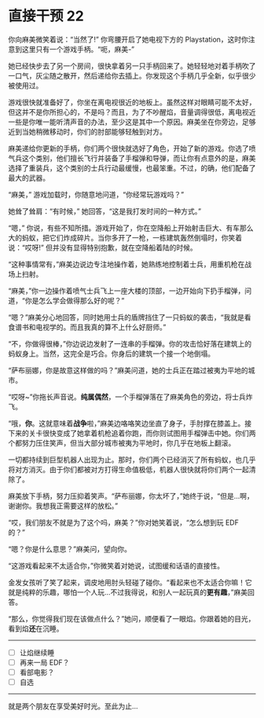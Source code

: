 # 直接干预 22

你向麻美微笑着说：“当然了!” 你弯腰开启了她电视下方的 Playstation，这时你注意到这里只有一个游戏手柄。“呃，麻美-”

她已经快步去了另一个房间，很快拿着另一只手柄回来了。她轻轻地对着手柄吹了一口气，灰尘随之散开，然后递给你去插上。你发现这个手柄几乎全新，似乎很少被使用过。

游戏很快就准备好了，你坐在离电视很近的地板上。虽然这样对眼睛可能不太好，但这并不是你所担心的，不是吗？而且，为了不吵醒焰，音量调得很低，离电视近一些是你唯一能听清声音的办法，至少这是其中一个原因。麻美坐在你旁边，足够近到当她稍微移动时，你们的肘部能够轻触到对方。

麻美递给你更新的手柄，你们两个很快就选好了角色，开始了新的游戏。你选了喷气兵这个类别，他们擅长飞行并装备了手榴弹和导弹，而让你有点意外的是，麻美选择了重装兵，这个类别的士兵行动最缓慢，也最笨重。不过，的确，他们配备了最大的武器。

“麻美，” 游戏加载时，你随意地问道，“你经常玩游戏吗？”

她耸了耸肩：“有时候，” 她回答，“这是我打发时间的一种方式。”

“嗯，” 你说，有些不知所措。游戏开始了，你在空降船上开始射击巨大、有车那么大的蚂蚁，把它们炸成碎片。当你多开了一枪，一栋建筑轰然倒塌时，你笑着说：“哎呀!” 但并没有显得特别抱歉，就在空降船着陆的时候。

“这种事情常有，”麻美边说边专注地操作着，她熟练地控制着士兵，用重机枪在战场上扫射。

“麻美，”你一边操作着喷气士兵飞上一座大楼的顶部，一边开始向下扔手榴弹，问道，“你是怎么学会做得那么好的呢？”

“嗯？”麻美分心地回答，同时她用士兵的盾牌挡住了一只蚂蚁的袭击，“我就是看食谱书和电视学的。而且我真的算不上什么好厨师。”

“不，你做得很棒，”你边说边发射了一连串的手榴弹。你的攻击恰好落在建筑上的蚂蚁身上。当然，这完全是巧合。你身后的建筑一个接一个地倒塌。

“萨布丽娜，你是故意这样做的吗？”麻美问道，她的士兵正在踏过被夷为平地的城市。

“哎呀~”你拖长声音说。**纯属偶然**，一个手榴弹落在了麻美角色的旁边，将士兵炸飞。

“哦，**你**。这就意味着**战争**啦，”麻美边咯咯笑边坐直了身子，手肘撑在膝盖上。接下来的关卡很快变成了她拿着机枪追着你跑，而你则试图用手榴弹击中她。你们两个都努力压住笑声，但当大部分城市被夷为平地时，你几乎在地板上翻滚。

一切都持续到巨型机器人出现为止。那时，你们两个已经消灭了所有蚂蚁，也几乎将对方消灭。由于你们都被对方打得生命值极低，机器人很快就将你们两个一起清除了。

麻美放下手柄，努力压抑着笑声。“萨布丽娜，你太坏了，”她终于说，“但是...啊，谢谢你。我想我正需要这样的放松。”

“哎，我们朋友不就是为了这个吗，麻美？”你对她笑着说，“怎么想到玩 EDF 的？”

“嗯？你是什么意思？”麻美问，望向你。

“这游戏看起来不太适合你，”你微笑着对她说，试图缓和话语的直接性。

金发女孩听了笑了起来，调皮地用肘头轻碰了碰你。“看起来也不太适合你嘛！它就是纯粹的乐趣，哪怕一个人玩...不过我得说，和别人一起玩真的**更有趣**，”麻美回答。

“那么，你觉得我们现在该做点什么？”她问，顺便看了一眼焰。你跟着她的目光，看到焰**还**在沉睡。

---

- [ ] 让焰继续睡
- [ ] 再来一局 EDF？
- [ ] 看部电影？
- [ ] 自选

---

就是两个朋友在享受美好时光。至此为止...
